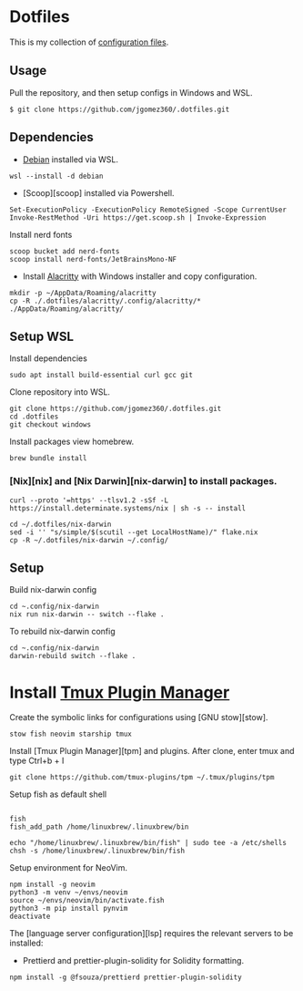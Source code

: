 # Dotfiles

This is my collection of [configuration files](http://dotfiles.github.io/).

## Usage

Pull the repository, and then setup configs in Windows and WSL.

```shell
$ git clone https://github.com/jgomez360/.dotfiles.git
```

## Dependencies

- [Debian][debian] installed via WSL.

```shell
wsl --install -d debian
```

- [Scoop][scoop] installed via Powershell.

```shell
Set-ExecutionPolicy -ExecutionPolicy RemoteSigned -Scope CurrentUser
Invoke-RestMethod -Uri https://get.scoop.sh | Invoke-Expression
```

Install nerd fonts

```shell
scoop bucket add nerd-fonts
scoop install nerd-fonts/JetBrainsMono-NF
```

- Install [Alacritty][alacritty] with Windows installer and copy configuration.

```shell
mkdir -p ~/AppData/Roaming/alacritty
cp -R ./.dotfiles/alacritty/.config/alacritty/* ./AppData/Roaming/alacritty/
```

## Setup WSL

Install dependencies

```shell
sudo apt install build-essential curl gcc git
```

Clone repository into WSL.

```shell
git clone https://github.com/jgomez360/.dotfiles.git
cd .dotfiles
git checkout windows
```

Install packages view homebrew.

```shell
brew bundle install
```

### [Nix][nix] and [Nix Darwin][nix-darwin] to install packages.

```shell
curl --proto '=https' --tlsv1.2 -sSf -L https://install.determinate.systems/nix | sh -s -- install
```

```shell
cd ~/.dotfiles/nix-darwin
sed -i '' "s/simple/$(scutil --get LocalHostName)/" flake.nix
cp -R ~/.dotfiles/nix-darwin ~/.config/
```

## Setup

Build nix-darwin config

```shell
cd ~.config/nix-darwin
nix run nix-darwin -- switch --flake .
```

To rebuild nix-darwin config

```shell
cd ~.config/nix-darwin
darwin-rebuild switch --flake .
```

# Install [Tmux Plugin Manager](https://github.com/tmux-plugins/tpm.git)

Create the symbolic links for configurations using [GNU stow][stow].

```shell
stow fish neovim starship tmux
```

Install [Tmux Plugin Manager][tpm] and plugins. After clone, enter tmux and type Ctrl+b + I

```shell
git clone https://github.com/tmux-plugins/tpm ~/.tmux/plugins/tpm
```

Setup fish as default shell

```shell

fish
fish_add_path /home/linuxbrew/.linuxbrew/bin

echo "/home/linuxbrew/.linuxbrew/bin/fish" | sudo tee -a /etc/shells
chsh -s /home/linuxbrew/.linuxbrew/bin/fish

```

Setup environment for NeoVim.

```shell
npm install -g neovim
python3 -m venv ~/envs/neovim
source ~/envs/neovim/bin/activate.fish
python3 -m pip install pynvim
deactivate
```

The [language server configuration][lsp] requires the relevant servers to be
installed:

- Prettierd and prettier-plugin-solidity for Solidity formatting.

```shell
npm install -g @fsouza/prettierd prettier-plugin-solidity
```

[alacritty]: https://alacritty.org/
[debian]: https://www.debian.org/
